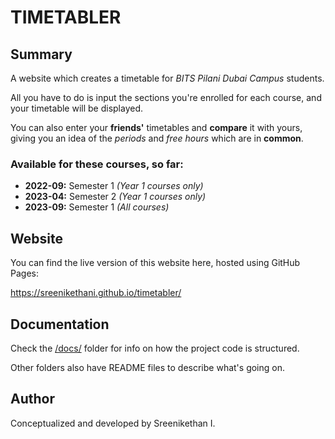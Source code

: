 # TIMETABLER

## Summary

A website which creates a timetable for *BITS Pilani Dubai Campus* students.

All you have to do is input the sections you're enrolled for each course, and
your timetable will be displayed.

You can also enter your **friends'** timetables and **compare** it with yours,
giving you an idea of the *periods* and *free hours* which are in **common**.

### Available for these courses, so far:
- **2022-09:** Semester 1 *(Year 1 courses only)*
- **2023-04:** Semester 2 *(Year 1 courses only)*
- **2023-09:** Semester 1 *(All courses)*

## Website
You can find the live version of this website here, hosted using GitHub Pages:

https://sreenikethani.github.io/timetabler/

## Documentation
Check the [/docs/](/docs/) folder for info on how the project code is
structured.

Other folders also have README files to describe what's going on.

## Author

Conceptualized and developed by Sreenikethan I.
